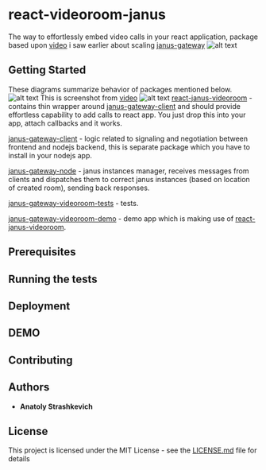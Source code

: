 # react-videoroom-janus
The way to effortlessly embed video calls in your react application, 
package based upon [video](https://www.youtube.com/watch?v=zxRwELmyWU0&t=1s) i saw earlier about scaling [janus-gateway](https://github.com/meetecho/janus-gateway)
![alt text](https://github.com/IG-88-2/react-janus-videoroom/blob/master/example.jpg?raw=true)
## Getting Started
These diagrams summarize behavior of packages mentioned below.
![alt text](https://github.com/IG-88-2/react-janus-videoroom/blob/master/xxx.png?raw=true)
This is screenshot from [video](https://www.youtube.com/watch?v=zxRwELmyWU0&t=1s)
![alt text](https://github.com/IG-88-2/react-janus-videoroom/blob/master/plan.jpg?raw=true)
[react-janus-videoroom](https://github.com/IG-88-2/react-janus-videoroom) - contains thin wrapper around
[janus-gateway-client](https://github.com/IG-88-2/janus-gateway-client) and should provide effortless capability to
add calls to react app. You just drop this into your app, attach callbacks and it works.  

[janus-gateway-client](https://github.com/IG-88-2/janus-gateway-client) - logic related to signaling and negotiation between frontend
and nodejs backend, this is separate package which you have to install in your nodejs app.  

[janus-gateway-node](https://github.com/IG-88-2/janus-gateway-node) - janus instances manager, 
receives messages from clients and dispatches them to correct janus instances (based on location of created room), sending back responses.  

[janus-gateway-videoroom-tests](https://github.com/IG-88-2/janus-gateway-videoroom-tests) - tests.  

[janus-gateway-videoroom-demo](https://github.com/IG-88-2/janus-gateway-videoroom-demo) - demo app which is making use of
[react-janus-videoroom](https://github.com/IG-88-2/react-janus-videoroom).  

## Prerequisites

## Running the tests

## Deployment

## DEMO

## Contributing

## Authors

* **Anatoly Strashkevich**

## License

This project is licensed under the MIT License - see the [LICENSE.md](LICENSE.md) file for details
